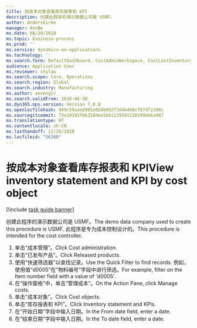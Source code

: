 ```yaml
---
title: 按成本对象查看库存报表和 KPI
description: 创建此程序的演示数据公司是 USMF。
author: AndersGirke
manager: AnnBe
ms.date: 08/29/2018
ms.topic: business-process
ms.prod: ''
ms.service: dynamics-ax-applications
ms.technology: ''
ms.search.form: DefaultDashboard, CostAdminWorkspace, CostLastInventoryCloseCard, CostLastBackflushCostingCard, CostStatementCacheCard, CostReleasedProductsMissingCostingDataFormPart, CostCalculationPeriodTopVariancesChartFormPart, EcoResProductDetailsExtended, InventCostOnhandItem, CostStatement, CostInventoryFlowChart, CostInventoryTurnCard, CostInventoryAccuracyCard
audience: Application User
ms.reviewer: shylaw
ms.search.scope: Core, Operations
ms.search.region: Global
ms.search.industry: Manufacturing
ms.author: aevengir
ms.search.validFrom: 2016-06-30
ms.dyn365.ops.version: Version 7.0.0
ms.openlocfilehash: 949c59aaed991e6b9b902f3d4b460cf87df2208c
ms.sourcegitcommit: 73e10192fb6318dee5bb1129591120199de6a487
ms.translationtype: HT
ms.contentlocale: zh-CN
ms.lasthandoff: 12/20/2018
ms.locfileid: "56260"
---
```

# <a name="view-inventory-statement-and-kpi-by-cost-object"></a><span data-ttu-id="0edab-103">按成本对象查看库存报表和 KPI</span><span class="sxs-lookup"><span data-stu-id="0edab-103">View inventory statement and KPI by cost object</span></span>

[!include [task guide banner](../../includes/task-guide-banner.md)]

<span data-ttu-id="0edab-104">创建此程序的演示数据公司是 USMF。</span><span class="sxs-lookup"><span data-stu-id="0edab-104">The demo data company used to create this procedure is USMF.</span></span> <span data-ttu-id="0edab-105">此程序是专为成本控制设计的。</span><span class="sxs-lookup"><span data-stu-id="0edab-105">This procedure is intended for the cost controller.</span></span>

1. <span data-ttu-id="0edab-106">单击“成本管理”。</span><span class="sxs-lookup"><span data-stu-id="0edab-106">Click Cost administration.</span></span>
2. <span data-ttu-id="0edab-107">单击“已发布产品”。</span><span class="sxs-lookup"><span data-stu-id="0edab-107">Click Released products.</span></span>
3. <span data-ttu-id="0edab-108">使用“快速筛选器”以查找记录。</span><span class="sxs-lookup"><span data-stu-id="0edab-108">Use the Quick Filter to find records.</span></span> <span data-ttu-id="0edab-109">例如，使用值“d0005”在“物料编号”字段中进行筛选。</span><span class="sxs-lookup"><span data-stu-id="0edab-109">For example, filter on the Item number field with a value of 'd0005'.</span></span>
4. <span data-ttu-id="0edab-110">在“操作窗格”中，单击“管理成本”。</span><span class="sxs-lookup"><span data-stu-id="0edab-110">On the Action Pane, click Manage costs.</span></span>
5. <span data-ttu-id="0edab-111">单击“成本对象”。</span><span class="sxs-lookup"><span data-stu-id="0edab-111">Click Cost objects.</span></span>
6. <span data-ttu-id="0edab-112">单击“库存报表和 KPI”。</span><span class="sxs-lookup"><span data-stu-id="0edab-112">Click Inventory statement and KPIs.</span></span>
7. <span data-ttu-id="0edab-113">在“开始日期”字段中输入日期。</span><span class="sxs-lookup"><span data-stu-id="0edab-113">In the From date field, enter a date.</span></span>
8. <span data-ttu-id="0edab-114">在“结束日期”字段中输入日期。</span><span class="sxs-lookup"><span data-stu-id="0edab-114">In the To date field, enter a date.</span></span>

